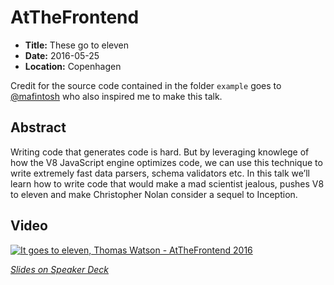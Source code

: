 # AtTheFrontend

- **Title:** These go to eleven
- **Date:** 2016-05-25
- **Location:** Copenhagen

Credit for the source code contained in the folder `example` goes to
[@mafintosh](https://twitter.com/mafintosh) who also inspired me to make
this talk.

## Abstract

Writing code that generates code is hard. But by leveraging knowlege of
how the V8 JavaScript engine optimizes code, we can use this technique
to write extremely fast data parsers, schema validators etc. In this
talk we’ll learn how to write code that would make a mad scientist
jealous, pushes V8 to eleven and make Christopher Nolan consider a
sequel to Inception.

## Video

[![It goes to eleven, Thomas Watson - AtTheFrontend 2016](https://img.youtube.com/vi/wBOX_i7Z514/0.jpg)](https://www.youtube.com/watch?v=wBOX_i7Z514)

_[Slides on Speaker Deck](https://speakerdeck.com/wa7son/atthefrontend-2016-these-go-to-eleven)_
